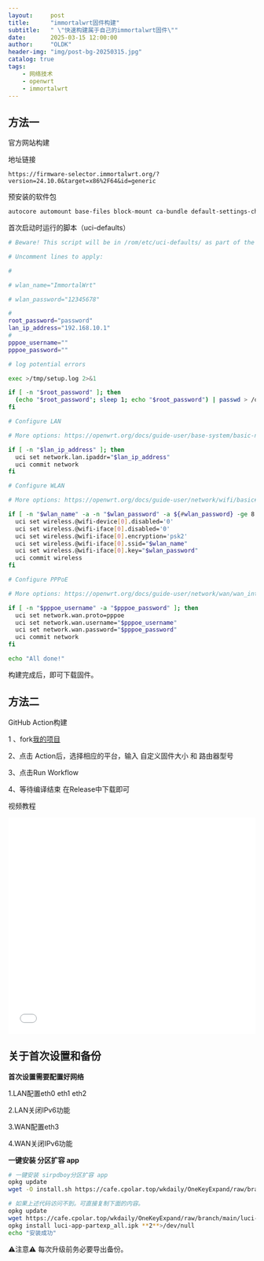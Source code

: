```yaml
---
layout:     post
title:      "immortalwrt固件构建"
subtitle:   " \"快速构建属于自己的immortalwrt固件\""
date:       2025-03-15 12:00:00
author:     "OLDK"
header-img: "img/post-bg-20250315.jpg"
catalog: true
tags:
    - 网络技术
    - openwrt
    - immortalwrt
---
```




## 方法一

官方网站构建



地址链接

```
https://firmware-selector.immortalwrt.org/?version=24.10.0&target=x86%2F64&id=generic
```

预安装的软件包

```bash
autocore automount base-files block-mount ca-bundle default-settings-chn dnsmasq-full dropbear fdisk firewall4 fstools grub2-bios-setup i915-firmware-dmc kmod-8139cp kmod-8139too kmod-button-hotplug kmod-e1000e kmod-fs-f2fs kmod-i40e kmod-igb kmod-igbvf kmod-igc kmod-ixgbe kmod-ixgbevf kmod-nf-nathelper kmod-nf-nathelper-extra kmod-nft-offload kmod-pcnet32 kmod-r8101 kmod-r8125 kmod-r8126 kmod-r8168 kmod-tulip kmod-usb-hid kmod-usb-net kmod-usb-net-asix kmod-usb-net-asix-ax88179 kmod-usb-net-rtl8150 kmod-usb-net-rtl8152-vendor kmod-vmxnet3 libc libgcc libustream-openssl logd luci-app-package-manager luci-compat luci-lib-base luci-lib-ipkg luci-light mkf2fs mtd netifd nftables odhcp6c odhcpd-ipv6only opkg partx-utils ppp ppp-mod-pppoe procd-ujail uci uclient-fetch urandom-seed urngd kmod-amazon-ena kmod-amd-xgbe kmod-bnx2 kmod-e1000 kmod-dwmac-intel kmod-forcedeth kmod-fs-vfat kmod-tg3 kmod-drm-i915 luci-app-openclash luci-app-ttyd luci-app-xlnetacc luci-app-zerotier luci-app-wol luci-app-upnp luci-app-unblockneteasemusic luci-app-udpxy luci-app-ddns-go luci-i18n-base-zh-cn luci-i18n-firewall-zh-cn luci-i18n-opkg-zh-cn luci-app-argon-config luci-i18n-argon-config-zh-cn luci-i18n-filebrowser-zh-cn luci-i18n-ttyd-zh-cn luci-i18n-passwall-zh-cn luci-i18n-homeproxy-zh-cn openssh-sftp-server luci-i18n-xlnetacc-zh-cn luci-i18n-upnp-zh-cn luci-i18n-udpxy-zh-cn luci-i18n-ddns-go-zh-cn luci-i18n-wol-zh-cn luci-i18n-zerotier-zh-cn luci-app-nlbwmon luci-i18n-nlbwmon-zh-cn luci-app-vlmcsd luci-i18n-vlmcsd-zh-cn luci-app-ramfree luci-i18n-ramfree-zh-cn luci-app-appfilter luci-i18n-appfilter-zh-cn
```

首次启动时运行的脚本（uci-defaults）

```bash
# Beware! This script will be in /rom/etc/uci-defaults/ as part of the image.

# Uncomment lines to apply:

#

# wlan_name="ImmortalWrt"

# wlan_password="12345678"

#
root_password="password"
lan_ip_address="192.168.10.1"
#
pppoe_username=""
pppoe_password=""

# log potential errors

exec >/tmp/setup.log 2>&1

if [ -n "$root_password" ]; then
  (echo "$root_password"; sleep 1; echo "$root_password") | passwd > /dev/null
fi

# Configure LAN

# More options: https://openwrt.org/docs/guide-user/base-system/basic-networking

if [ -n "$lan_ip_address" ]; then
  uci set network.lan.ipaddr="$lan_ip_address"
  uci commit network
fi

# Configure WLAN

# More options: https://openwrt.org/docs/guide-user/network/wifi/basic#wi-fi_interfaces

if [ -n "$wlan_name" -a -n "$wlan_password" -a ${#wlan_password} -ge 8 ]; then
  uci set wireless.@wifi-device[0].disabled='0'
  uci set wireless.@wifi-iface[0].disabled='0'
  uci set wireless.@wifi-iface[0].encryption='psk2'
  uci set wireless.@wifi-iface[0].ssid="$wlan_name"
  uci set wireless.@wifi-iface[0].key="$wlan_password"
  uci commit wireless
fi

# Configure PPPoE

# More options: https://openwrt.org/docs/guide-user/network/wan/wan_interface_protocols#protocol_pppoe_ppp_over_ethernet

if [ -n "$pppoe_username" -a "$pppoe_password" ]; then
  uci set network.wan.proto=pppoe
  uci set network.wan.username="$pppoe_username"
  uci set network.wan.password="$pppoe_password"
  uci commit network
fi

echo "All done!"
```

构建完成后，即可下载固件。



## 方法二

GitHub Action构建



1 、fork[我的项目](https://github.com/KEVINJ1E/AutoBuildImmortalWrt)

2、点击 Action后，选择相应的平台，输入 自定义固件大小 和 路由器型号

3、点击Run Workflow

4、等待编译结束 在Release中下载即可

视频教程

<iframe src="//player.bilibili.com/player.html?isOutside=true&aid=113741840515614&bvid=BV1EG6VYCER3&cid=27613203939&page=2&high_quality=1&danmaku=0&autoplay=0" scrolling="no" border="0" frameborder="no" framespacing="0" allowfullscreen="true" sandbox="allow-top-navigation allow-same-origin allow-forms allow-scripts" width="100%" height="440"></iframe>

## 关于首次设置和备份


**首次设置需要配置好网络** 

1.LAN配置eth0 eth1 eth2

2.LAN关闭IPv6功能

3.WAN配置eth3

4.WAN关闭IPv6功能



**一键安装 分区扩容 app**

```bash
# 一键安装 sirpdboy分区扩容 app
opkg update
wget -O install.sh https://cafe.cpolar.top/wkdaily/OneKeyExpand/raw/branch/main/install.sh && chmod +x install.sh && ./install.sh

# 如果上述代码访问不到。可直接复制下面的内容。 
opkg update
wget https://cafe.cpolar.top/wkdaily/OneKeyExpand/raw/branch/main/luci-app-partexp_all.ipk
opkg install luci-app-partexp_all.ipk **2**>/dev/null
echo "安装成功"
```



⚠️注意⚠️ 每次升级前务必要导出备份。